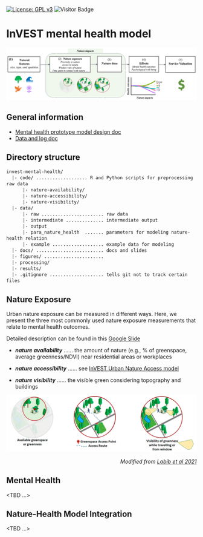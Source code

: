 [![License: GPL v3](https://img.shields.io/badge/License-GPLv3-blue.svg)](https://www.gnu.org/licenses/gpl-3.0)
![Visitor Badge](https://visitor-badge.laobi.icu/badge?page_id=Yingjie4Science.invest-mental-health)

# InVEST mental health model

<p align="center">
  <img src="./man/images/nature_health.png"/>
</p>


## General information 
* [Mental health prototype model design doc](https://docs.google.com/document/d/1_d6IOOurUzfObgyQLN81KvM_KZz7eypWf4hYmoS7URM/edit#heading=h.5g60p2czv3bh)
* [Data and log doc](https://docs.google.com/document/d/1h3M5kNG7UyWXREg6LEhTfY2tvIyI1dRjxHbpa8VTEEM/edit?usp=sharing)

## Directory structure
```
invest-mental-health/
  |- code/ ................... R and Python scripts for preprocessing raw data
      |- nature-availability/ 
      |- nature-accessibility/
      |- nature-visibility/
  |- data/ 
      |- raw ....................... raw data
      |- intermediate .............. intermediate output
      |- output
      |- para_nature_health  ....... parameters for modeling nature-health relation
      |- example ................... example data for modeling
  |- docs/ ......................... docs and slides
  |- figures/ ......................
  |- processing/
  |- results/
  |- .gitignore .................... tells git not to track certain files
```

## Nature Exposure

Urban nature exposure can be measured in different ways. Here, we present the three most commonly used nature exposure measurements that relate to mental health outcomes. 

Detailed description can be found in this [Google Slide](https://docs.google.com/presentation/d/189DM6Cf0j2CCCwn8CQ9EbI6i2mIGPo2Xb-0KmNzHA6s/edit?usp=sharing)

* ***nature availability*** ...... the amount of nature (e.g., % of greenspace, average greenness/NDVI) near residential areas or workplaces

* ***nature accessibility*** ...... see [InVEST Urban Nature Access model](https://storage.googleapis.com/releases.naturalcapitalproject.org/invest-userguide/latest/en/urban_nature_access.html)

* ***nature visibility*** ...... the visible green considering topography and buildings


<p align="center">
  <img src="./man/images/nature_exposure_type_illustration.png"/>
</p>


*<div align="right"> Modified from [Labib et al 2021](https://doi.org/10.1016/j.scitotenv.2021.147919) </div>*


## Mental Health

<TBD ...>


## Nature-Health Model Integration 

<TBD ...>

